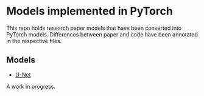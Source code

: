 # Models implemented in PyTorch
This repo holds research paper models that have been converted into PyTorch models. Differences between paper and code have been annotated in the respective files.

## Models

- [U-Net](https://arxiv.org/abs/1505.04597)


A work in progress.